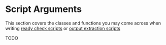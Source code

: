 # Script Arguments

This section covers the classes and functions you may come across when writing [ready check scripts](../..//user-guide/ready-checks.md) or [output extraction scripts](../../user-guide/extracting-outputs.md)

TODO